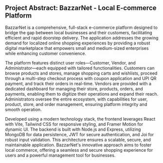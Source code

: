 ## Project Abstract: BazzarNet - Local E-commerce Platform

BazzarNet is a comprehensive, full-stack e-commerce platform designed to bridge the gap between local businesses and their customers, facilitating efficient and rapid doorstep delivery. The application addresses the growing demand for localized online shopping experiences by providing a robust digital marketplace that empowers small and medium-sized enterprises while enhancing customer convenience.

The platform features distinct user roles—Customer, Vendor, and Administrator—each equipped with tailored functionalities. Customers can browse products and stores, manage shopping carts and wishlists, proceed through a multi-step checkout process with coupon application and UPI QR payment, and track their orders in real-time. Vendors are provided with a dedicated dashboard for managing their store, products, orders, and payments, enabling them to digitize their operations and expand their reach. Administrators oversee the entire ecosystem, with capabilities for user, product, store, and order management, ensuring platform integrity and smooth operation.

Developed using a modern technology stack, the frontend leverages React with Vite, Tailwind CSS for responsive styling, and Framer Motion for dynamic UI. The backend is built with Node.js and Express, utilizing MongoDB for data persistence, JWT for secure authentication, and Joi for robust input validation. This architecture ensures a scalable, secure, and maintainable application. BazzarNet's innovative approach aims to foster local commerce, offering a seamless and secure shopping experience for users and a powerful management tool for businesses.